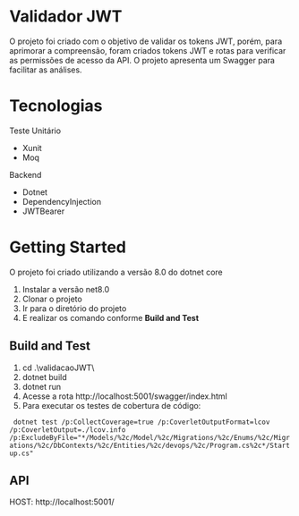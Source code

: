 # Validador JWT

O projeto foi criado com o objetivo de validar os tokens JWT, porém, para aprimorar a compreensão, foram criados tokens JWT e rotas para verificar as permissões de acesso da API. O projeto apresenta um Swagger para facilitar as análises.

# Tecnologias

Teste Unitário
 - Xunit
 - Moq

Backend
- Dotnet
- DependencyInjection
- JWTBearer

# Getting Started

O projeto foi criado utilizando a versão 8.0 do dotnet core

1. Instalar a versão net8.0
4. Clonar o projeto
5. Ir para o diretório do projeto
6. E realizar os comando conforme **Build and Test**

## Build and Test
1. cd .\validacaoJWT\
1. dotnet build
3. dotnet run
4. Acesse a rota http://localhost:5001/swagger/index.html
5. Para executar os testes de cobertura de código:

``` dotnet test /p:CollectCoverage=true /p:CoverletOutputFormat=lcov /p:CoverletOutput=./lcov.info /p:ExcludeByFile="*/Models/%2c/Model/%2c/Migrations/%2c/Enums/%2c/Migrations/%2c/DbContexts/%2c/Entities/%2c/devops/%2c/Program.cs%2c*/Startup.cs"```

## API

HOST: http://localhost:5001/